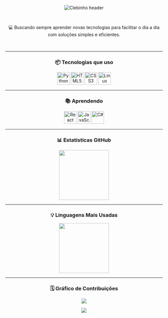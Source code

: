 <div align="center">

<p>
  <img src="https://capsule-render.vercel.app/api?type=waving&color=000000&height=200&section=header&text=Cledson&fontSize=40&fontColor=ffffff&animation=twinkling&fontAlignY=30&desc=%20%20%20Estudante%20%20%20&descAlignY=50&descSize=18" alt="Clebinho header"/>
</p>

<br/>

<p>
  💻 Buscando sempre aprender novas tecnologias para facilitar o dia a dia com soluções simples e eficientes. <br/>
</p>

<br/>

---

### 📦 Tecnologias que uso

<p>
  <img src="https://cdn.jsdelivr.net/gh/devicons/devicon/icons/python/python-original.svg" height="40" alt="Python"/>
  <img src="https://cdn.jsdelivr.net/gh/devicons/devicon/icons/html5/html5-original.svg" height="40" alt="HTML5"/>
  <img src="https://cdn.jsdelivr.net/gh/devicons/devicon/icons/css3/css3-original.svg" height="40" alt="CSS3"/>
  <img src="https://cdn.jsdelivr.net/gh/devicons/devicon/icons/linux/linux-original.svg" height="40" alt="Linux"/>
</p>

---

### 📚 Aprendendo

<p>
  <img src="https://cdn.jsdelivr.net/gh/devicons/devicon/icons/react/react-original.svg" height="40" alt="React"/>
  <img src="https://cdn.jsdelivr.net/gh/devicons/devicon/icons/javascript/javascript-original.svg" height="40" alt="JavaScript"/>
  <img src="https://cdn.jsdelivr.net/gh/devicons/devicon/icons/csharp/csharp-original.svg" height="40" alt="C#"/>
</p>

---

### 📊 Estatísticas GitHub

<p>
  
  <img src="https://github-readme-stats.vercel.app/api?username=Clebin0&show_icons=true&include_all_commits=true&theme=dark&bg_color=000000&rank_icon=default" height="160"/>
</p>

---

### 💡 Linguagens Mais Usadas

<p>
  <img src="https://github-readme-stats.vercel.app/api/top-langs/?username=Clebin0&hide_progress=true&theme=dark&bg_color=000000" height="160"/>
</p>

---

### 🗓️ Gráfico de Contribuições

<p>
  <img src="https://github-readme-activity-graph.vercel.app/graph?username=Clebin0&theme=github-compact&hide_border=true&bg_color=000000"/>
</p>

<p>
  <img src="https://capsule-render.vercel.app/api?type=waving&color=000000&height=120&section=footer"/>
</p>

</div>
